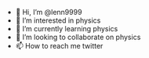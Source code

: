 - 👋 Hi, I’m @lenn9999
- 👀 I’m interested in physics
- 🌱 I’m currently learning physics
- 💞️ I’m looking to collaborate on physics
- 📫 How to reach me twitter

<!---
lenn9999/lenn9999 is a ✨ special ✨ repository because its `README.md` (this file) appears on your GitHub profile.
You can click the Preview link to take a look at your changes.
--->
